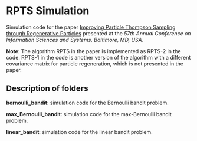 # RPTS Simulation

Simulation code for the paper [Improving Particle Thompson Sampling through Regenerative Particles](https://ieeexplore.ieee.org/document/10089647) presented at 
the *57th Annual Conference on Information Sciences and Systems, Baltimore, MD, USA*.

**Note**: The algorithm RPTS in the paper is implemented as RPTS-2 in the code. RPTS-1 in the code is another version
of the algorithm with a different covariance matrix for particle regeneration, which is not presented in the paper. 

## Description of folders

**bernoulli_bandit**: simulation code for the Bernoulli bandit problem.

**max_Bernoulli_bandit**: simulation code for the max-Bernoulli bandit problem. 

**linear_bandit**: simulation code for the linear bandit problem. 
